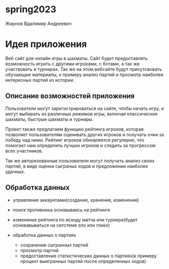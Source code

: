 # spring2023

Жирнов Вдалимир Андреевич

# Идея приложения

Веб сайт для онлайн игры в шахматы.
Сайт будет предоставлять возможность играть с другими игроками, с ботами, а так же участвовать в турнирах.
Так же на этом вебсайте будут присутсвовать обучающие материалы, к примеру анализ партий и просмотр наиболее интересных
партий из истории.

## Описание возможностей приложения

Пользователи могут зарегистрироваться на сайте, чтобы начать игру, и могут выбирать из различных режимов игры, включая
классические шахматы, быстрые шахматы и турниры.

Проект также предлагаем функцию рейтинга игроков, которая позволяет пользователям оценивать других игроков и получать
очки за победу над ними. Рейтинг игроков обновляется регулярно, что помогает нам определить лучших игроков и следить за
прогрессом всех участников.

Так же авторизованные пользователи могут получать анализ своих партий, в виде оценки сыграных ходов и предложении
наиболее удачных.

## Обработка данных

- управление аккаунтами(создание, хранение, изменение)
- поиск противника основываясь на рейтинге
- изменение рейтинга по исходу матча или турнира(будет основавываться на ситстеме эло или глико)

- обработка данных о партиях
    - сохранение сыгранных партий
    - просмотр партий
    - предоставление статистических данных о партиях(к примеру процент выигранных партий после определенных ходов)

  
